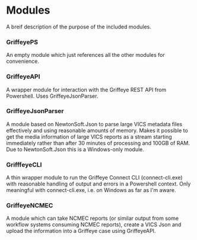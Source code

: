 ﻿# Modules

A breif description of the purpose of the included modules.

### GriffeyePS

An empty module which just references all the other modules for convenience.

### GriffeyeAPI

A wrapper module for interaction with the Griffeye REST API from Powershell.
Uses GriffeyeJsonParser.

### GriffeyeJsonParser

A module based on NewtonSoft.Json to parse large VICS metadata files effectively
and using reasonable amounts of memory. Makes it possible to get the media information
of large VICS reports as a stream starting immediately rather than after 30 minutes
of processing and 100GB of RAM. Due to NewtonSoft.Json this is a Windows-only module.

### GrifffeyeCLI

A thin wrapper module to run the Griffeye Connect CLI (connect-cli.exe) with
reasonable handling of output and errors in a Powershell context. Only meaningful
with connect-cli.exe, i.e. on Windows as far as I'm aware.

### GriffeyeNCMEC

A module which can take NCMEC reports (or similar output from some workflow
systems consuming NCMEC reports), create a VICS Json and upload the information
into a Griffeye case using GriffeyeAPI.
